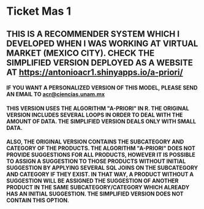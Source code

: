# Ticket Mas 1
## THIS IS A RECOMMENDER SYSTEM WHICH I DEVELOPED WHEN I WAS WORKING AT VIRTUAL MARKET (MEXICO CITY). CHECK THE SIMPLIFIED VERSION DEPLOYED AS A WEBSITE AT https://antonioacr1.shinyapps.io/a-priori/

#### IF YOU WANT A PERSONALIZED VERSION OF THIS MODEL, PLEASE SEND AN EMAIL TO acr@ciencias.unam.mx

#### THIS VERSION USES THE ALGORITHM "A-PRIORI" IN R. THE ORIGINAL VERSION INCLUDES SEVERAL LOOPS IN ORDER TO DEAL WITH THE AMOUNT OF DATA. THE SIMPLIFIED VERSION DEALS ONLY WITH SMALL DATA.

#### ALSO, THE ORIGINAL VERSION CONTAINS THE SUBCATEGORY AND CATEGORY OF THE PRODUCTS. THE ALGORITHM "A-PRIORI" DOES NOT PROVIDE SUGGESTIONS FOR ALL PRODUCTS, HOWEVER IT IS POSSIBLE TO ASSIGN A SUGGESTION TO THOSE PRODUCTS WITHOUT INITIAL SUGGESTION BY APPLYING SEVERAL SQL JOINS ON THE SUBCATEGORY AND CATEGORY IF THEY EXIST. IN THAT WAY, A PRODUCT WITHOUT A SUGGESTION WILL BE ASSIGNED THE SUGGESTION OF ANOTHER PRODUCT IN THE SAME SUBCATEGORY/CATEGORY WHICH ALREADY HAS AN INITIAL SUGGESTION. THE SIMPLIFIED VERSION DOES NOT CONTAIN THIS OPTION. 

